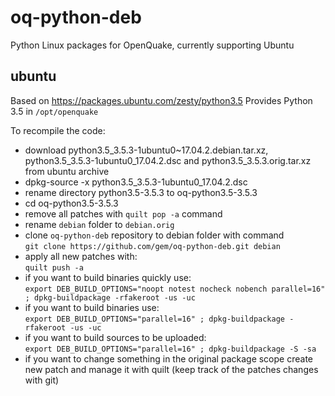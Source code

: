 # oq-python-deb
Python Linux packages for OpenQuake, currently supporting Ubuntu

## ubuntu

Based on https://packages.ubuntu.com/zesty/python3.5
Provides Python 3.5 in `/opt/openquake`


To recompile the code:

  * download python3.5_3.5.3-1ubuntu0~17.04.2.debian.tar.xz, python3.5_3.5.3-1ubuntu0_17.04.2.dsc and python3.5_3.5.3.orig.tar.xz from ubuntu archive
  * dpkg-source -x python3.5_3.5.3-1ubuntu0_17.04.2.dsc
  * rename directory python3.5-3.5.3 to oq-python3.5-3.5.3
  * cd oq-python3.5-3.5.3
  * remove all patches with `quilt pop -a` command
  * rename `debian` folder to `debian.orig`
  * clone `oq-python-deb` repository to debian folder with command  
`git clone https://github.com/gem/oq-python-deb.git debian`
  * apply all new patches with:  
`quilt push -a`
  * if you want to build binaries quickly use:  
`export DEB_BUILD_OPTIONS="noopt notest nocheck nobench parallel=16" ; dpkg-buildpackage -rfakeroot -us -uc`
  * if you want to build binaries use:  
`export DEB_BUILD_OPTIONS="parallel=16" ; dpkg-buildpackage -rfakeroot -us -uc`
  * if you want to build sources to be uploaded:  
`export DEB_BUILD_OPTIONS="parallel=16" ; dpkg-buildpackage -S -sa`
  * if you want to change something in the original package scope create new patch and manage it with quilt (keep track of the patches changes with git)
